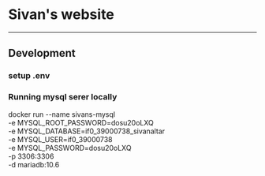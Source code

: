 # Sivan's website
--------------------

## Development

### setup .env

### Running mysql serer locally


docker run --name sivans-mysql \
  -e MYSQL_ROOT_PASSWORD=dosu20oLXQ \
  -e MYSQL_DATABASE=if0_39000738_sivanaltar \
  -e MYSQL_USER=if0_39000738 \
  -e MYSQL_PASSWORD=dosu20oLXQ \
  -p 3306:3306 \
  -d mariadb:10.6
